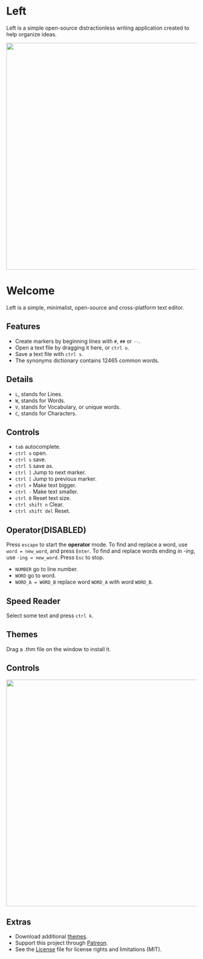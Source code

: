 # Left

Left is a simple open-source distractionless writing application created to help organize ideas. 

<img src='https://raw.githubusercontent.com/hundredrabbits/Left/master/PREVIEW.jpg' width="600"/>

# Welcome

Left is a simple, minimalist, open-source and cross-platform text editor. 

## Features

- Create markers by beginning lines with `#`, `##` or `--`.
- Open a text file by dragging it here, or `ctrl o`.
- Save a text file with `ctrl s`.
- The synonyms dictionary contains 12465 common words.

## Details

- `L`, stands for Lines.
- `W`, stands for Words.
- `V`, stands for Vocabulary, or unique words.
- `C`, stands for Characters.

## Controls

- `tab` autocomplete.
- `ctrl o` open.
- `ctrl s` save.
- `ctrl S` save as.
- `ctrl ]` Jump to next marker.
- `ctrl [` Jump to previous marker.
- `ctrl +` Make text bigger.
- `ctrl -` Make text smaller.
- `ctrl 0` Reset text size.
- `ctrl shift n` Clear.
- `ctrl shift del` Reset.

## Operator(DISABLED)

Press `escape` to start the **operator** mode. To find and replace a word, use `word = new_word`, and press `Enter`. To find and replace words ending in *-ing*, use `-ing = new_word`. Press `Esc` to stop.

- `NUMBER` go to line number.
- `WORD` go to word.
- `WORD_A = WORD_B` replace word `WORD_A` with word `WORD_B`.

## Speed Reader

Select some text and press `ctrl k`.

## Themes

Drag a .thm file on the window to install it.

## Controls

<img src='https://cdn.rawgit.com/hundredrabbits/Left/master/LAYOUT.svg?v=1' width="600"/>

## Extras

- Download additional [themes](https://github.com/hundredrabbits/Themes).
- Support this project through [Patreon](https://patreon.com/100).
- See the [License](LICENSE.md) file for license rights and limitations (MIT).
